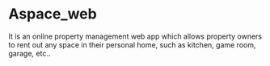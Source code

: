 # Aspace_web

It is an online property management web app which allows property owners to rent out any space in their personal home, such as kitchen, game room, garage, etc..

